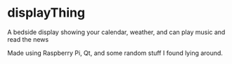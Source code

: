 # displayThing
A bedside display showing your calendar, weather, and can play music and read the news

Made using Raspberry Pi, Qt, and some random stuff I found lying around.